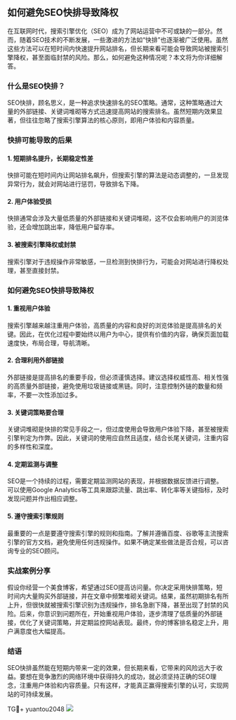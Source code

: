 ## 如何避免SEO快排导致降权

在互联网时代，搜索引擎优化（SEO）成为了网站运营中不可或缺的一部分。然而，随着SEO技术的不断发展，一些激进的方法如“快排”也逐渐被广泛使用。虽然这些方法可以在短时间内快速提升网站排名，但长期来看可能会导致网站被搜索引擎降权，甚至面临封禁的风险。那么，如何避免这种情况呢？本文将为你详细解答。

### 什么是SEO快排？

SEO快排，顾名思义，是一种追求快速排名的SEO策略。通常，这种策略通过大量的外部链接、关键词堆砌等方式迅速提高网站的搜索排名。虽然短期内效果显著，但往往忽略了搜索引擎算法的核心原则，即用户体验和内容质量。

### 快排可能导致的后果

#### 1. 短期排名提升，长期稳定性差
快排可能在短时间内让网站排名飙升，但搜索引擎的算法是动态调整的，一旦发现异常行为，就会对网站进行惩罚，导致排名下降。

#### 2. 用户体验受损
快排通常会涉及大量低质量的外部链接和关键词堆砌，这不仅会影响用户的浏览体验，还会增加跳出率，降低用户留存率。

#### 3. 被搜索引擎降权或封禁
搜索引擎对于违规操作非常敏感，一旦检测到快排行为，可能会对网站进行降权处理，甚至直接封禁。

### 如何避免SEO快排导致降权

#### 1. 重视用户体验
搜索引擎越来越注重用户体验，高质量的内容和良好的浏览体验是提高排名的关键。因此，在优化过程中要始终以用户为中心，提供有价值的内容，确保页面加载速度快，布局合理，导航清晰。

#### 2. 合理利用外部链接
外部链接是提高排名的重要手段，但必须谨慎选择。建议选择权威性高、相关性强的高质量外部链接，避免使用垃圾链接或黑链。同时，注意控制外链的数量和频率，不要一次性添加过多。

#### 3. 关键词策略要合理
关键词堆砌是快排的常见手段之一，但过度使用会导致用户体验下降，甚至被搜索引擎判定为作弊。因此，关键词的使用应自然且适度，结合长尾关键词，注重内容的多样性和深度。

#### 4. 定期监测与调整
SEO是一个持续的过程，需要定期监测网站的表现，并根据数据反馈进行调整。可以使用Google Analytics等工具来跟踪流量、跳出率、转化率等关键指标，及时发现问题并作出相应调整。

#### 5. 遵守搜索引擎规则
最重要的一点是要遵守搜索引擎的规则和指南。了解并遵循百度、谷歌等主流搜索引擎的官方文档，避免使用任何违规操作。如果不确定某些做法是否合规，可以咨询专业的SEO顾问。

### 实战案例分享

假设你经营一个美食博客，希望通过SEO提高访问量。你决定采用快排策略，短时间内大量购买外部链接，并在文章中频繁堆砌关键词。结果，虽然初期排名有所上升，但很快就被搜索引擎识别为违规操作，排名急剧下降，甚至出现了封禁的风险。后来，你意识到问题所在，开始重视用户体验，逐步清理了低质量的外部链接，优化了关键词策略，并定期监控网站表现。最终，你的博客排名稳定上升，用户满意度也大幅提高。

### 结语

SEO快排虽然能在短期内带来一定的效果，但长期来看，它带来的风险远大于收益。要想在竞争激烈的网络环境中获得持久的成功，就必须坚持正确的SEO理念，注重用户体验和内容质量。只有这样，才能真正赢得搜索引擎的认可，实现网站的可持续发展。

TG💪+ yuantou2048  ![](https://github.com/user-attachments/assets/42a5a4a5-fea9-4a1d-8aa0-73e57e430cca)